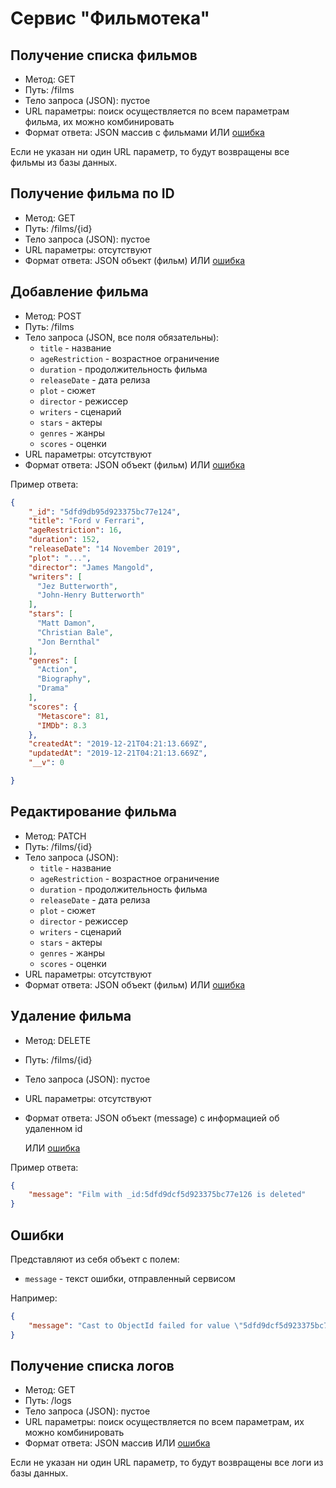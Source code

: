# Сервис "Фильмотека"
## Получение списка фильмов
- Метод: GET
- Путь: /films
- Тело запроса (JSON): пустое
- URL параметры: поиск осуществляется по всем параметрам фильма, их можно комбинировать
- Формат ответа: JSON массив с фильмами ИЛИ [ошибка](#Ошибки)

Если не указан ни один URL параметр, то будут возвращены все фильмы из базы данных.

## Получение фильма по ID
- Метод: GET
- Путь: /films/{id}
- Тело запроса (JSON): пустое
- URL параметры: отсутствуют
- Формат ответа: JSON объект (фильм) ИЛИ [ошибка](#Ошибки)

## Добавление фильма
- Метод: POST
- Путь: /films
- Тело запроса (JSON, все поля обязательны): 
    - `title` - название
    - `ageRestriction` - возрастное ограничение
    - `duration` - 
продолжительность фильма
    - `releaseDate` - дата релиза
    - `plot` - сюжет
    - `director` - режиссер
    - `writers` - сценарий
    - `stars` - актеры
    - `genres` - жанры
    - `scores` - оценки
- URL параметры: отсутствуют
- Формат ответа: JSON объект (фильм) ИЛИ [ошибка](#Ошибки)

Пример ответа: 
```json
{
    "_id": "5dfd9db95d923375bc77e124",
    "title": "Ford v Ferrari",
    "ageRestriction": 16,
    "duration": 152,
    "releaseDate": "14 November 2019",
    "plot": "...",
    "director": "James Mangold",
    "writers": [
      "Jez Butterworth",
      "John-Henry Butterworth"
    ],
    "stars": [
      "Matt Damon",
      "Christian Bale",
      "Jon Bernthal"
    ],
    "genres": [
      "Action",
      "Biography",
      "Drama"
    ],
    "scores": {
      "Metascore": 81,
      "IMDb": 8.3
    },
    "createdAt": "2019-12-21T04:21:13.669Z",
    "updatedAt": "2019-12-21T04:21:13.669Z",
    "__v": 0

}
```

## Редактирование фильма
- Метод: PATCH
- Путь: /films/{id}
- Тело запроса (JSON): 
    - `title` - название
    - `ageRestriction` - возрастное ограничение
    - `duration` - 
продолжительность фильма
    - `releaseDate` - дата релиза
    - `plot` - сюжет
    - `director` - режиссер
    - `writers` - сценарий
    - `stars` - актеры
    - `genres` - жанры
    - `scores` - оценки
- URL параметры: отсутствуют
- Формат ответа: JSON объект (фильм) ИЛИ [ошибка](#Ошибки)



## Удаление фильма
- Метод: DELETE
- Путь: /films/{id}
- Тело запроса (JSON): пустое
- URL параметры: отсутствуют
- Формат ответа: JSON объект (message) с информацией об удаленном id
   
  ИЛИ [ошибка](#Ошибки)

Пример ответа: 
```json
{
    "message": "Film with _id:5dfd9dcf5d923375bc77e126 is deleted"
}
```

## Ошибки
Представляют из себя объект с полем:
- `message` - текст ошибки, отправленный сервисом

Например:
```json
{
    "message": "Cast to ObjectId failed for value \"5dfd9dcf5d923375bc77e12\" at path \"_id\" for model \"Film\""
}
```
## Получение списка логов
- Метод: GET
- Путь: /logs
- Тело запроса (JSON): пустое
- URL параметры: поиск осуществляется по всем параметрам, их можно комбинировать
- Формат ответа: JSON массив ИЛИ [ошибка](#Ошибки)

Если не указан ни один URL параметр, то будут возвращены все логи из базы данных.